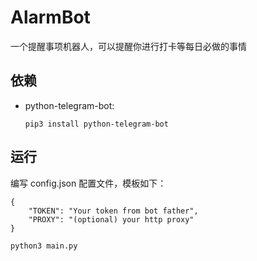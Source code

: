 # AlarmBot

一个提醒事项机器人，可以提醒你进行打卡等每日必做的事情



## 依赖

- python-telegram-bot:

  ```
  pip3 install python-telegram-bot
  ```

  

## 运行

编写 config.json 配置文件，模板如下：
```
{
    "TOKEN": "Your token from bot father",
    "PROXY": "(optional) your http proxy"
}
```

```
python3 main.py
```


